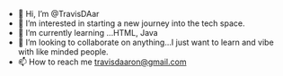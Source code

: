 - 👋 Hi, I’m @TravisDAar
- 👀 I’m interested in starting a new journey into the tech space.  
- 🌱 I’m currently learning ...HTML, Java
- 💞️ I’m looking to collaborate on anything...I just want to learn and vibe with like minded people. 
- 📫 How to reach me travisdaaron@gmail.com

<!---
TravisDAar/TravisDAar is a ✨ special ✨ repository because its `README.md` (this file) appears on your GitHub profile.
You can click the Preview link to take a look at your changes.
--->
